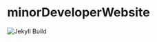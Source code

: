 # minorDeveloperWebsite

![Jekyll Build](https://github.com/minorDeveloper/minorDeveloperWebsite/workflows/Jekyll%20Build/badge.svg)
